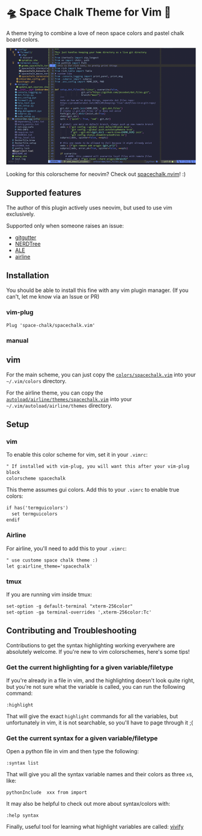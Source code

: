 # 🛸 Space Chalk Theme for Vim 🎨
A theme trying to combine a love of neon space colors and pastel chalk board colors.

<img src="./img/vim_example.png" style="width=800" alt="Screenshot of vim editing a python file with the nerdtree file browser plugin. It's showing off the Space Chalk Color Theme, featuring syntax highlight colors somewhere between pastel and neon on a very dark bluish purple background">

Looking for this colorscheme for neovim? Check out [spacechalk.nvim](https://github.com/space-chalk/spacechalk.nvim)! :)

## Supported features
The author of this plugin actively uses neovim, but used to use vim exclusively.

Supported only when someone raises an issue:
- [gitgutter]
- [NERDTree]
- [ALE]
- [airline]


## Installation

You should be able to install this fine with any vim plugin manager. (If you can't, let me know via an Issue or PR)

### vim-plug

```vim
Plug 'space-chalk/spacechalk.vim'
```

### manual

## vim

For the main scheme, you can just copy the [`colors/spacechalk.vim`](https://github.com/jessebot/space-chalk/blob/main/colors/spacechalk.vim) into your `~/.vim/colors` directory.

For the airline theme, you can copy the [`autoload/airline/themes/spacechalk.vim`](https://github.com/jessebot/spacechalk/blob/main/autoload/airline/themes/spacechalk.vim) into your `~/.vim/autoload/airline/themes` directory.

## Setup

### vim
To enable this color scheme for vim, set it in your `.vimrc`:

```vim
" If installed with vim-plug, you will want this after your vim-plug block
colorscheme spacechalk
```

This theme assumes gui colors. Add this to your `.vimrc` to enable true colors:

```vim
if has('termguicolors')
  set termguicolors
endif
```

### Airline
For airline, you'll need to add this to your `.vimrc`:

```vim
" use custome space chalk theme :)
let g:airline_theme='spacechalk'
```

### tmux
If you are running vim inside tmux:

```tmux
set-option -g default-terminal "xterm-256color"
set-option -ga terminal-overrides ',xterm-256color:Tc'
```

## Contributing and Troubleshooting

Contributions to get the syntax highlighting working everywhere are absolutely
welcome. If you're new to vim colorschemes, here's some tips!

### Get the current highlighting for a given variable/filetype
If you're already in a file in vim, and the highlighting doesn't look quite right,
but you're not sure what the variable is called, you can run the following command:

```vim
:highlight
```

That will give the exact `highlight` commands for all the variables, but unfortunately in vim, it is not searchable, so you'll have to page through it ;(

### Get the current syntax for a given variable/filetype
Open a python file in vim and then type the following:

```vim
:syntax list
```

That will give you all the syntax variable names and their colors as three `x`s, like:

```vim
pythonInclude  xxx from import
```

It may also be helpful to check out more about syntax/colors with:

```vim
:help syntax
```

Finally, useful tool for learning what highlight variables are called:
[vivify](http://bytefluent.com/vivify/)

[airline]: https://github.com/vim-airline/vim-airline
[ALE]: https://github.com/dense-analysis/ale
[gitgutter]: https://github.com/airblade/vim-gitgutter
[NERDTree]: https://github.com/preservim/nerdtree
